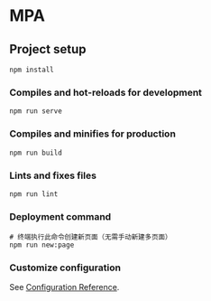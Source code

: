 # MPA

## Project setup
```
npm install
```

### Compiles and hot-reloads for development
```
npm run serve
```

### Compiles and minifies for production
```
npm run build
```

### Lints and fixes files
```
npm run lint
```

### Deployment command
```
# 终端执行此命令创建新页面（无需手动新建多页面）
npm run new:page
```
### Customize configuration
See [Configuration Reference](https://cli.vuejs.org/config/).
